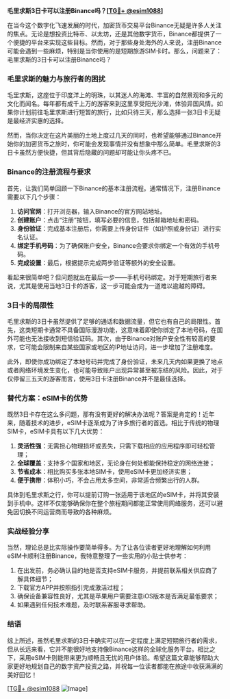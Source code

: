 **毛里求斯3日卡可以注册Binance吗？[[TG💪+ @esim1088](https://t.me/s/esim1088)]**

在当今这个数字化飞速发展的时代，加密货币交易平台Binance无疑是许多人关注的焦点。无论是想投资比特币、以太坊，还是其他数字货币，Binance都提供了一个便捷的平台来实现这些目标。然而，对于那些身处海外的人来说，注册Binance可能会遇到一些麻烦，特别是当你使用的是短期旅游SIM卡时。那么，问题来了：毛里求斯的3日卡可以注册Binance吗？

### 毛里求斯的魅力与旅行者的困扰

毛里求斯，这座位于印度洋上的明珠，以其迷人的海滩、丰富的自然景观和多元的文化而闻名。每年都有成千上万的游客来到这里享受阳光沙滩，体验异国风情。如果你计划前往毛里求斯进行短暂的旅行，比如只待三天，那么选择一张3日卡无疑是最经济实惠的选择。

然而，当你决定在这片美丽的土地上度过几天的同时，也希望能够通过Binance开始你的加密货币之旅时，你可能会发现事情并没有想象中那么简单。毛里求斯的3日卡虽然方便快捷，但其背后隐藏的问题却可能让你头疼不已。

### Binance的注册流程与要求

首先，让我们简单回顾一下Binance的基本注册流程。通常情况下，注册Binance需要以下几个步骤：

1. **访问官网**：打开浏览器，输入Binance的官方网站地址。
2. **创建账户**：点击“注册”按钮，填写必要的信息，包括邮箱地址和密码。
3. **身份验证**：完成基本注册后，你需要上传身份证件（如护照或身份证）进行实名认证。
4. **绑定手机号码**：为了确保账户安全，Binance会要求你绑定一个有效的手机号码。
5. **完成设置**：最后，根据提示完成两步验证等额外的安全设置。

看起来很简单吧？但问题就出在最后一步——手机号码绑定。对于短期旅行者来说，尤其是使用当地3日卡的游客，这一步可能会成为一道难以逾越的障碍。

### 3日卡的局限性

毛里求斯的3日卡虽然提供了足够的通话和数据流量，但它也有自己的局限性。首先，这类短期卡通常不具备国际漫游功能，这意味着即使你绑定了本地号码，在国外可能也无法接收到短信验证码。其次，由于Binance对账户安全性有较高的要求，它可能会限制来自某些国家或地区的IP地址访问，进一步增加了注册难度。

此外，即使你成功绑定了本地号码并完成了身份验证，未来几天内如果更换了地点或者网络环境发生变化，也可能导致账户出现异常甚至被冻结的风险。因此，对于仅停留三五天的游客而言，使用3日卡注册Binance并不是最佳选择。

### 替代方案：eSIM卡的优势

既然3日卡存在这么多问题，那有没有更好的解决办法呢？答案是肯定的！近年来，随着技术的进步，eSIM卡逐渐成为了许多旅行者的首选。相比于传统的物理SIM卡，eSIM卡具有以下几大优势：

1. **灵活性强**：无需担心物理损坏或丢失，只需下载相应的应用程序即可轻松管理；
2. **全球覆盖**：支持多个国家和地区，无论身在何处都能保持稳定的网络连接；
3. **节省成本**：相比购买多张本地SIM卡，使用eSIM卡更加经济实惠；
4. **便于携带**：体积小巧，不会占用太多空间，非常适合频繁出行的人群。

具体到毛里求斯之行，你可以提前订购一张适用于该地区的eSIM卡，并将其安装到手机中。这样不仅能够确保你在整个旅程期间都能正常使用网络服务，还可以避免因切换不同运营商而导致的各种麻烦。

### 实战经验分享

当然，理论总是比实际操作要简单得多。为了让各位读者更好地理解如何利用eSIM卡顺利注册Binance，我特意整理了一些实用的小贴士供参考：

1. 在出发前，务必确认目的地是否支持eSIM卡服务，并提前联系相关供应商了解具体细节；
2. 下载官方APP并按照指引完成激活过程；
3. 确保设备兼容性良好，尤其是苹果用户需要注意iOS版本是否满足最低要求；
4. 如果遇到任何技术难题，及时联系客服寻求帮助。

### 结语

综上所述，虽然毛里求斯的3日卡确实可以在一定程度上满足短期旅行者的需求，但从长远来看，它并不能很好地支持像Binance这样的全球化服务平台。相比之下，采用eSIM卡则能带来更为顺畅且无忧的用户体验。希望这篇文章能够帮助大家更好地规划自己的数字资产投资之路，并祝每一位读者都能在旅途中收获满满的美好回忆！

[[TG💪+ @esim1088](https://t.me/s/esim1088) ![Image](https://i.postimg.cc/4NQfJmqS/Snipaste-2025-05-13-00-14-12.png)]